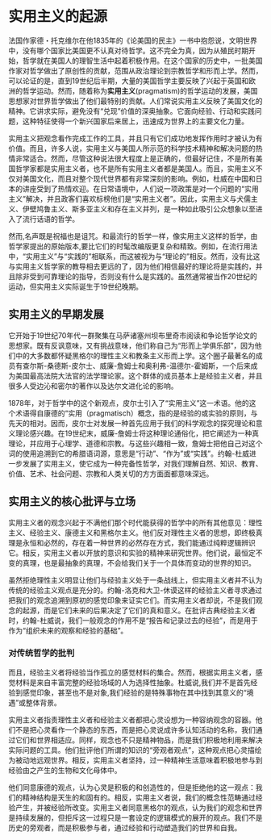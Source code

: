 # 实用主义的起源

法国作家德・托克维尔在他1835年的《论美国的民主》一书中抱怨说，文明世界中，没有哪个国家比美国更不认真对待哲学。这不完全为真，因为从殖民时期开始，哲学就在美国人的理智生活中起着积极作用。在这个国家的历史中，一批美国作家对哲学做出了原创性的贡献，范围从政治理论到宗教哲学和形而上学。然而，可以论证的是，直到19世纪后半期，大量的美国哲学主要反映了兴起于英国和欧洲的哲学运动。然而，随着称为**实用主义**(pragmatism)的哲学运动的发展，美国思想家对世界哲学做出了他们最特别的贡献。人们常说实用主义反映了美国文化的精神。它讲求实际，避免没有“兑现”价值的深奥抽象。它面向经验、行动和实践问题，这种特征使得一个新兴国家后来居上，迅速成为世界上的主要文化力量。

实用主义把观念看作完成工作的工具，并且只有它们成功地发挥作用时才被认为有价值。而且，许多人说，实用主义与美国人所示范的科学技术精神和解决问题的热情非常适合。然而，尽管这种说法很大程度上是正确的，但最好记住，不是所有美国哲学家都是实用主义者，也不是所有实用主义者都是美国人。而且，实用主义不仅对美国文化，而且对整个现代世界都有非常深刻的影响。例如，杜威在中国和日本的讲座受到了热情欢迎。在日常语境中，人们说一项政策是对一个问题的“实用主义”解决，并且政客们喜欢标榜他们是“实用主义者”。因此，实用主义与犬儒主义、伊壁鸠鲁主义、斯多亚主义和存在主义并列，是一种如此吸引公众想象以至进入了流行话语的哲学。

然而,名声既是祝福也是诅咒。和最流行的哲学一样，像实用主义这样的哲学，由哲学家提出的原始版本,要比它们的时髦改编版更复杂和精致。例如，在流行用法中，“实用主义”与“实践的”相联系，而这被视为与“理论的”相反。然而，没有比这与实用主义哲学家的教导相去更远的了，因为他们相信最好的理论将是实践的，并且除非受到可靠理论的指导，否则没有什么是实践的。虽然通常被当作20世纪的运动，但实用主义实际诞生于19世纪晚期。

## 实用主义的早期发展

它开始于19世纪70年代一群聚集在马萨诸塞州坝布里奇市阅读和争论哲学论文的思想家。既有反讽意味，又有挑战意味，他们称自己为“形而上学俱乐部”，因为他们中的大多数都怀疑黑格尔的理性主义和教条主义形而上学。这个圈子最著名的成员有查尔斯-桑德斯-皮尔士、威廉-詹姆士和奥利弗-温德尔-霍姆斯，一个后来成为美国最高法院大法官的法学理论家。这个群体的成员基本上是经验主义者，并且很多人受边沁和密尔的著作以及达尔文进化论的影响。

1878年，对于哲学中的这个新观点，皮尔士引入了“实用主义”这一术语。他的这个术语得自康德的“实用（pragmatisch）概念，指的是经验的或实验的原则，与先天的相对。因而，皮尔士对发展一种首先应用于我们的科学观念的探究理论和意义理论感兴趣。在19世纪末，威廉-詹姆士将这种理论通俗化，把它阐述为一种真理论，并应用于心理学、道德和宗教。与这些兴趣相一致，詹姆士把他自己对这个词的使用追溯到它的希腊语词源，意思是“行动”、“作为”或“实践”。约翰-杜威进一步发展了实用主义，使它成为一种完备性哲学，对我们理解自然、知识、教育、价值、艺术、社会问题、宗教和人类关切的方方面面都意味深远。

## 实用主义的核心批评与立场

实用主义者的观念兴起于不满他们那个时代能获得的哲学中的所有其他意见：理性主义、经验主义、康德主义和黑格尔主义。他们反对理性主义者的思想，即终极真理是永恒和必然的，存在着一种世界的必然存在方式，我们能通过纯粹逻辑辨识它。相反，实用主义者以开放的意识和实验的精神来研究世界。他们说，最恒定不变的真理，也是最抽象的真理，不会给我们关于一个具体而变动的世界的知识。

虽然拒绝理性主义明显让他们与经验主义处于一条战线上，但实用主义者并不认为传统的经验主义观点是充分的。约翰-洛克和大卫-休谟这样的经验主义者寻求通过把我们的观念追溯到原初的感觉印象来证实它们。而实用主义者却说，不是我们观念的起源，而是它们未来的后果决定了它们的真和意义。在批评古典经验主义者时，约翰-杜威说，我们一般观念的作用不是“报告和记录过去的经验”，而是用于作为“组织未来的观察和经验的基础”。

### 对传统哲学的批判

而且，经验主义者将经验当作孤立的感觉材料的集合。然而，根据实用主义者，感觉材料是来自丰富完整的经验场域的人为选择性抽象。杜威说,我们并不是首先经验到感觉印象，甚至也不是对象,我们经验的是特殊事物在其中找到其意义的“境遇”或整体背景。

实用主义者指责理性主义者和经验主义者都把心灵设想为一种容纳观念的容器。他们不是把心灵看作一个静态的东西，而是把心灵说成许多认知活动的名称，我们通过它们和世界相适应。同样，观念也不只是精神物品，而是我们积极地利用来解决实际问题的工具。他们批评他们所谓的知识的“旁观者观点”，这种观点把心灵描绘为被动地远观世界。相反，实用主义者坚持，过一种精神生活意味着积极地参与到经验由之产生的生物和文化母体中。

他们同意康德的观点，认为心灵是积极的和创造性的，但是拒绝他的这一观点：我们的精神结构是天生的和固有的。相反，实用主义者说，我们的概念性范畴通过经验产生，并被经验所改变。实用主义者同意黑格尔的观点，认为我们的观念和世界是持续发展的，但拒斥这一过程只是一套设定的逻辑模式的展开的观点。我们不是历史的旁观者，而是积极参与者，通过经验和行动塑造我们的世界和自我。